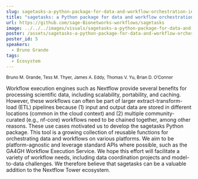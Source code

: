 ```yaml
---
slug: sagetasks-a-python-package-for-data-and-workflow-orchestration-in-the-cloud
title: "sagetasks: a Python package for data and workflow orchestration in the cloud"
url: https://github.com/sage-Bionetworks-workflows/sagetasks
image: ../../../images/visuals/sagetasks-a-python-package-for-data-and-workflow-orchestration-in-the-cloud.png
poster: /assets/sagetasks-a-python-package-for-data-and-workflow-orchestration-in-the-cloud.pdf
poster_id: 5
speakers:
  - Bruno Grande
tags:
  - Ecosystem
---
```

<div className="mb-8">
  <small className="typo-small">
    Bruno M. Grande, Tess M. Thyer, James A. Eddy, Thomas V. Yu, Brian D. O’Connor
  </small>
</div>

Workflow execution engines such as Nextflow provide several benefits for processing scientific data, including scalability, portability, and caching. However, these workflows can often be part of larger extract-transform-load (ETL) pipelines because (1) input and output data are stored in different locations (common in the cloud context) and (2) multiple community-curated (e.g., nf-core) workflows need to be chained together, among other reasons. These use cases motivated us to develop the sagetasks Python package. This tool is a growing collection of reusable functions for orchestrating data and workflows on various platforms. We aim to be platform-agnostic and leverage standard APIs where possible, such as the GA4GH Workflow Execution Service. We hope this effort will facilitate a variety of workflow needs, including data coordination projects and model-to-data challenges. We therefore believe that sagetasks can be a valuable addition to the Nextflow Tower ecosystem.
